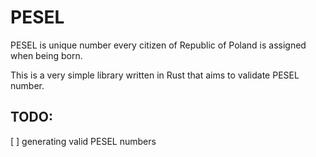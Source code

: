 PESEL
=====

PESEL is unique number every citizen of Republic of Poland is assigned when being born. 

This is a very simple library written in Rust that aims to validate PESEL number.

TODO:
-----

 [ ] generating valid PESEL numbers